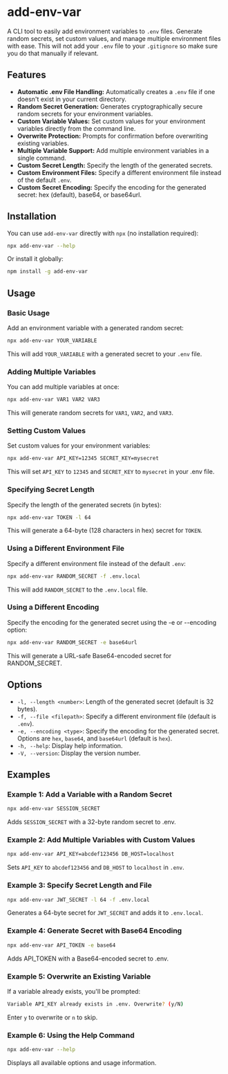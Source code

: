 # add-env-var

A CLI tool to easily add environment variables to `.env` files. Generate random secrets, set custom values, and manage multiple environment files with ease. This will not add your `.env` file to your `.gitignore` so make sure you do that manually if relevant.

## Features

- **Automatic .env File Handling:** Automatically creates a `.env` file if one doesn't exist in your current directory.
- **Random Secret Generation:** Generates cryptographically secure random secrets for your environment variables.
- **Custom Variable Values:** Set custom values for your environment variables directly from the command line.
- **Overwrite Protection:** Prompts for confirmation before overwriting existing variables.
- **Multiple Variable Support:** Add multiple environment variables in a single command.
- **Custom Secret Length:** Specify the length of the generated secrets.
- **Custom Environment Files:** Specify a different environment file instead of the default `.env`.
- **Custom Secret Encoding:** Specify the encoding for the generated secret: hex (default), base64, or base64url.

## Installation

You can use `add-env-var` directly with `npx` (no installation required):

```bash
npx add-env-var --help
```

Or install it globally:

```bash
npm install -g add-env-var
```

## Usage

### Basic Usage

Add an environment variable with a generated random secret:

```bash
npx add-env-var YOUR_VARIABLE
```

This will add `YOUR_VARIABLE` with a generated secret to your `.env` file.

### Adding Multiple Variables

You can add multiple variables at once:

``` bash
npx add-env-var VAR1 VAR2 VAR3
```

This will generate random secrets for `VAR1`, `VAR2`, and `VAR3`.

### Setting Custom Values

Set custom values for your environment variables:

```bash
npx add-env-var API_KEY=12345 SECRET_KEY=mysecret
```

This will set `API_KEY` to `12345` and `SECRET_KEY` to `mysecret` in your .env file.

### Specifying Secret Length

Specify the length of the generated secrets (in bytes):

```bash
npx add-env-var TOKEN -l 64
```

This will generate a 64-byte (128 characters in hex) secret for `TOKEN`.

### Using a Different Environment File

Specify a different environment file instead of the default `.env`:

```bash
npx add-env-var RANDOM_SECRET -f .env.local
```

This will add `RANDOM_SECRET` to the `.env.local` file.

### Using a Different Encoding

Specify the encoding for the generated secret using the -e or --encoding option:

```bash
npx add-env-var RANDOM_SECRET -e base64url
```

This will generate a URL-safe Base64-encoded secret for RANDOM_SECRET.

## Options

- `-l, --length <number>`: Length of the generated secret (default is 32 bytes).
- `-f, --file <filepath>`: Specify a different environment file (default is `.env`).
- `-e, --encoding <type>`: Specify the encoding for the generated secret. Options are `hex`, `base64`, and `base64url` (default is `hex`).
- `-h, --help`: Display help information.
- `-V, --version`: Display the version number.

## Examples

### Example 1: Add a Variable with a Random Secret

```bash
npx add-env-var SESSION_SECRET
```

Adds `SESSION_SECRET` with a 32-byte random secret to .env.

### Example 2: Add Multiple Variables with Custom Values

```bash
npx add-env-var API_KEY=abcdef123456 DB_HOST=localhost
```

Sets `API_KEY` to `abcdef123456` and `DB_HOST` to `localhost` in `.env`.

### Example 3: Specify Secret Length and File

```bash
npx add-env-var JWT_SECRET -l 64 -f .env.local
```

Generates a 64-byte secret for `JWT_SECRET` and adds it to `.env.local`.

### Example 4: Generate Secret with Base64 Encoding

```bash
npx add-env-var API_TOKEN -e base64
```

Adds API_TOKEN with a Base64-encoded secret to .env.

### Example 5: Overwrite an Existing Variable

If a variable already exists, you'll be prompted:

```bash
Variable API_KEY already exists in .env. Overwrite? (y/N)
```

Enter `y` to overwrite or `n` to skip.

### Example 6: Using the Help Command

```bash
npx add-env-var --help
```

Displays all available options and usage information.
